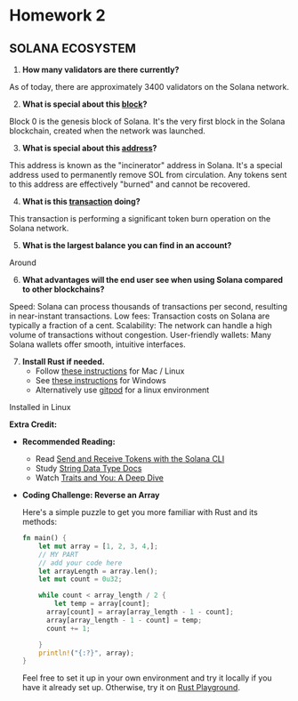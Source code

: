 # Homework 2

## SOLANA ECOSYSTEM

1. **How many validators are there currently?**

As of today, there are approximately 3400 validators on the Solana network.

2. **What is special about this [block](https://explorer.solana.com/block/0)?**

Block 0 is the genesis block of Solana. It's the very first block in the Solana blockchain, created when the network was launched.

3. **What is special about this [address](https://explorer.solana.com/address/1nc1nerator11111111111111111111111111111111)?**

This address is known as the "incinerator" address in Solana. It's a special address used to permanently remove SOL from circulation. Any tokens sent to this address are effectively "burned" and cannot be recovered.

4. **What is this [transaction](https://explorer.solana.com/tx/45pGoC4Rr3fJ1TKrsiRkhHRbdUeX7633XAGVec6XzVdpRbzQgHhe6ZC6Uq164MPWtiqMg7wCkC6Wy3jy2BqsDEKf) doing?**

This transaction is performing a significant token burn operation on the Solana network.

5. **What is the largest balance you can find in an account?**

Around 

6. **What advantages will the end user see when using Solana compared to other blockchains?**

Speed: Solana can process thousands of transactions per second, resulting in near-instant transactions.
Low fees: Transaction costs on Solana are typically a fraction of a cent.
Scalability: The network can handle a high volume of transactions without congestion.
User-friendly wallets: Many Solana wallets offer smooth, intuitive interfaces.


7. **Install Rust if needed.**
   - Follow [these instructions](https://www.rust-lang.org/tools/install) for Mac / Linux
   - See [these instructions](https://forge.rust-lang.org/infra/other-installation-methods.html) for Windows
   - Alternatively use [gitpod](https://gitpod.io/#/https://github.com/ExtropyIO/SolanaBootcamp) for a linux environment

Installed in Linux 

**Extra Credit:**

- **Recommended Reading:**
  - Read [Send and Receive Tokens with the Solana CLI](https://docs.solanalabs.com/cli/examples/transfer-tokens)
  - Study [String Data Type Docs](https://doc.rust-lang.org/std/string/struct.String.html)
  - Watch [Traits and You: A Deep Dive](https://youtu.be/grU-4u0Okto?si=JwF8lO8_8O-oSdI6)

- **Coding Challenge: Reverse an Array**

  Here's a simple puzzle to get you more familiar with Rust and its methods:

  ```rust
  fn main() {
      let mut array = [1, 2, 3, 4,];
      // MY PART
      // add your code here 
      let arrayLength = array.len();
      let mut count = 0u32;

      while count < array_length / 2 {
          let temp = array[count];
        array[count] = array[array_length - 1 - count];
        array[array_length - 1 - count] = temp;
        count += 1;

      }
      println!("{:?}", array);
  }
  ```

  Feel free to set it up in your own environment and try it locally if you have it already set up. Otherwise, try it on [Rust Playground](https://play.rust-lang.org/?version=stable&mode=debug&edition=2021&gist=02b1fd45e606bf3d4963df84ca766aae).
